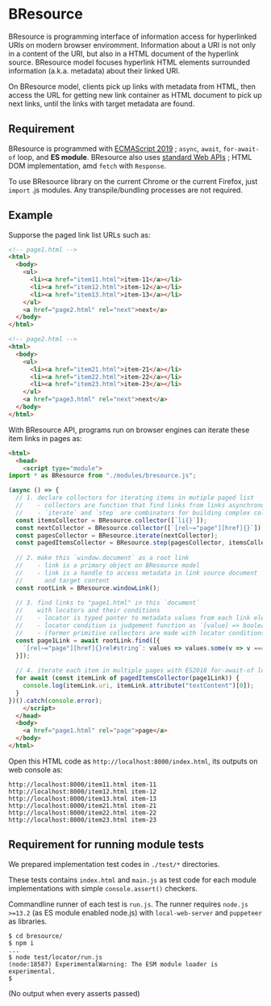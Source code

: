 # BResource

BResource is programming interface of information access for hyperlinked URIs 
on modern browser enviromment.
Information about a URI is not only in a content of the URI, 
but also in a HTML document of the hyperlink source.
BResource model focuses hyperlink HTML elements
surrounded information (a.k.a. metadata) about their linked URI.

On BResource model, clients pick up links with metadata from HTML, 
then access the URL for getting new link container as HTML document 
to pick up next links, until the links with target metadata are found.

## Requirement

BResource is programmed with 
[ECMAScript 2019](https://www.ecma-international.org/ecma-262/10.0/index.html)
; `async`, `await`, `for-await-of` loop,  and **ES module**.
BResource also uses 
[standard Web APIs](https://developer.mozilla.org/en-US/docs/Web/API) 
; HTML DOM implementation, amd `fetch` with `Response`.

To use BResource library on the current Chrome or the current Firefox, 
just `import` .js modules.
Any transpile/bundling processes are not required.

## Example

Supporse the paged link list URLs such as:

```html
<!-- page1.html -->
<html>
  <body>
    <ul>
      <li><a href="item11.html">item-11</a></li>
      <li><a href="item12.html">item-12</a></li>
      <li><a href="item13.html">item-13</a></li>
    </ul>
    <a href="page2.html" rel="next">next</a>
  </body>
</html>
```

```html
<!-- page2.html -->
<html>
  <body>
    <ul>
      <li><a href="item21.html">item-21</a></li>
      <li><a href="item22.html">item-22</a></li>
      <li><a href="item23.html">item-23</a></li>
    </ul>
    <a href="page3.html" rel="next">next</a>
  </body>
</html>
```

With BResource API, programs run on browser engines
can iterate these item links in pages as:

```html
<html>
  <head>
    <script type="module">
import * as BResource from "./modules/bresource.js";

(async () => {
  // 1. declare collectors for iterating items in mutiple paged list
  //    - collectors are function that find links from links asynchronously
  //    - `iterate` and `step` are combinators for building complex collectors
  const itemsCollector = BResource.collector([`li{}`]);
  const nextCollector = BResource.collector([`[rel~="page"][href]{}`]);
  const pagesCollector = BResource.iterate(nextCollector);
  const pagedItemsCollector = BResource.step(pagesCollector, itemsCollector);
  
  // 2. make this `window.document` as a root link
  //    - link is a primary object on BResource model
  //    - link is a handle to access metadata in link source document 
  //      and target content
  const rootLink = BResource.windowLink();
  
  // 3. find links to "page1.html" in this `document` 
  //    with locators and their conditions
  //    - locator is typed ponter to metadata values from each link element
  //    - locator condition is judgement function as `[value] => boolean`
  //    - (former primitive collectors are made with locator conditions)
  const page1Link = await rootLink.find([{
    `[rel~="page"][href]{}rel#string`: values => values.some(v => v === "page"))
  }]);
  
  // 4. iterate each item in multiple pages with ES2018 for-await-of loop
  for await (const itemLink of pagedItemsCollector(page1Link)) {
    console.log(itemLink.uri, itemLink.attribute("textContent")[0]);
  }
})().catch(console.error);
    </script>
  </head>
  <body>
    <a href="page1.html" rel="page">page</a>
  </body>
</html>
```

Open this HTML code as `http://localhost:8000/index.html`, 
its outputs on web console as:

```text
http://localhost:8000/item11.html item-11
http://localhost:8000/item12.html item-12
http://localhost:8000/item13.html item-13
http://localhost:8000/item21.html item-21
http://localhost:8000/item22.html item-22
http://localhost:8000/item23.html item-23
```


## Requirement for running module tests

We prepared implementation test codes in `./test/*` directories.

These tests contains `index.html` and `main.js` as test code for each module 
implementations with simple `console.assert()` checkers.

Commandline runner of each test is `run.js`.
The runner requires `node.js >=13.2` (as ES module enabled node.js) with 
`local-web-server` and `puppeteer` as libraries.

```
$ cd bresource/
$ npm i
...
$ node test/locator/run.js
(node:18587) ExperimentalWarning: The ESM module loader is experimental.
$
```

(No output when every asserts passed)

<!--
These test `index.html` can also run on Web page of Firefox directly,
or of Chrome via local web server (e.g. `python3 -m http.server`).
-->
